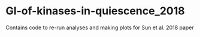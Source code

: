 # GI-of-kinases-in-quiescence_2018
Contains code to re-run analyses and making plots for Sun et al. 2018 paper
